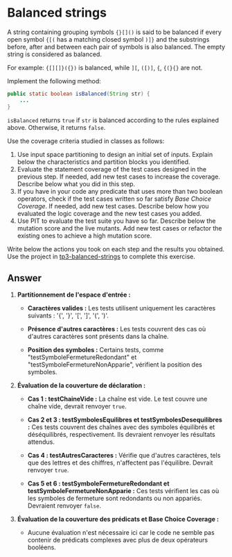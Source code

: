 # Balanced strings

A string containing grouping symbols `{}[]()` is said to be balanced if every open symbol `{[(` has a matching closed symbol `)]}` and the substrings before, after and between each pair of symbols is also balanced. The empty string is considered as balanced.

For example: `{[][]}({})` is balanced, while `][`, `([)]`, `{`, `{(}{}` are not.

Implement the following method:

```java
public static boolean isBalanced(String str) {
    ...
}
```

`isBalanced` returns `true` if `str` is balanced according to the rules explained above. Otherwise, it returns `false`.

Use the coverage criteria studied in classes as follows:

1. Use input space partitioning to design an initial set of inputs. Explain below the characteristics and partition blocks you identified.
2. Evaluate the statement coverage of the test cases designed in the previous step. If needed, add new test cases to increase the coverage. Describe below what you did in this step.
3. If you have in your code any predicate that uses more than two boolean operators, check if the test cases written so far satisfy *Base Choice Coverage*. If needed, add new test cases. Describe below how you evaluated the logic coverage and the new test cases you added.
4. Use PIT to evaluate the test suite you have so far. Describe below the mutation score and the live mutants. Add new test cases or refactor the existing ones to achieve a high mutation score.

Write below the actions you took on each step and the results you obtained.
Use the project in [tp3-balanced-strings](../code/tp3-balanced-strings) to complete this exercise.

## Answer
1. **Partitionnement de l'espace d'entrée :**

    - **Caractères valides :** Les tests utilisent uniquement les caractères suivants : '{', '}', '[', ']', '(', ')'.
    
    - **Présence d'autres caractères :** Les tests couvrent des cas où d'autres caractères sont présents dans la chaîne.

    - **Position des symboles :** Certains tests, comme "testSymboleFermetureRedondant" et "testSymboleFermetureNonApparie", vérifient la position des symboles.

2. **Évaluation de la couverture de déclaration :**

    - **Cas 1 : testChaineVide :** La chaîne est vide. Le test couvre une chaîne vide, devrait renvoyer `true`.
    
    - **Cas 2 et 3 : testSymbolesEquilibres et testSymbolesDesequilibres :** Ces tests couvrent des chaînes avec des symboles équilibrés et déséquilibrés, respectivement. Ils devraient renvoyer les résultats attendus.

    - **Cas 4 : testAutresCaracteres :** Vérifie que d'autres caractères, tels que des lettres et des chiffres, n'affectent pas l'équilibre. Devrait renvoyer `true`.
    
    - **Cas 5 et 6 : testSymboleFermetureRedondant et testSymboleFermetureNonApparie :** Ces tests vérifient les cas où les symboles de fermeture sont redondants ou non appariés. Devraient renvoyer `false`.

3. **Évaluation de la couverture des prédicats et Base Choice Coverage :**

    - Aucune évaluation n'est nécessaire ici car le code ne semble pas contenir de prédicats complexes avec plus de deux opérateurs booléens.

